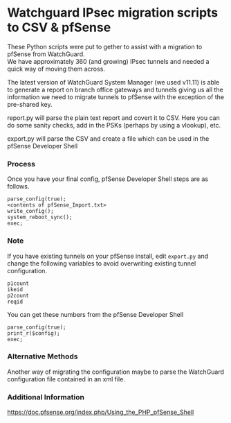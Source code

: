 # Watchguard IPsec migration scripts to CSV & pfSense
These Python scripts were put to gether to assist with a migration to pfSense from WatchGuard.  
We have approximately 360 (and growing) IPsec tunnels and needed a quick way of moving them across.

The latest version of WatchGuard System Manager (we used v11.11) is able to generate a report on branch office gateways and tunnels giving us all the information we need to migrate tunnels to pfSense with the exception of the pre-shared key.

report.py will parse the plain text report and covert it to CSV. Here you can do some sanity checks, add in the PSKs (perhaps by using a vlookup), etc.

export.py will parse the CSV and create a file which can be used in the pfSense Developer Shell

### Process
Once you have your final config, pfSense Developer Shell steps are as follows.
```
parse_config(true);
<contents of pfSense_Import.txt>
write_config();
system_reboot_sync();
exec;
```

### Note
If you have existing tunnels on your pfSense install, edit ```export.py``` and change the following variables to avoid overwriting existing tunnel configuration.
```
p1count
ikeid
p2count
reqid
```

You can get these numbers from the pfSense Developer Shell
```
parse_config(true);
print_r($config);
exec;
```

### Alternative Methods
Another way of migrating the configuration maybe to parse the WatchGuard configuration file contained in an xml file.

### Additional Information
https://doc.pfsense.org/index.php/Using_the_PHP_pfSense_Shell

